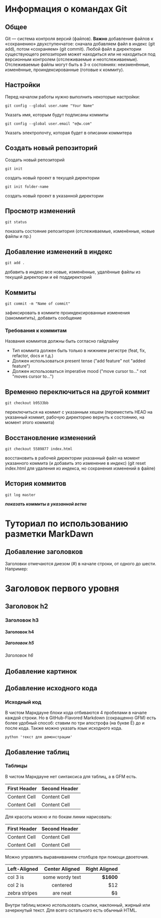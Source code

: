 # Информация о командах Git

## Общее
Git — система контроля версий (файлов). 
**Важно**
добавление файлов к «сохранению» двухступенчатое: сначала добавляем файл в индекс (git add), потом «сохраняем» (git commit).
Любой файл в директории существующего репозитория может находиться или не находиться под версионным контролем (отслеживаемые и неотслеживаемые). 
Отслеживаемые файлы могут быть в 3-х состояниях: неизменённые, изменённые, проиндексированные (готовые к коммиту).
## Настройки
Перед началом работы нужно выполнить некоторые настройки:
```
git config --global user.name "Your Name"
```
Указать имя, которым будут подписаны коммиты
```
git config --global user.email "e@w.com" 
```
Указать электропочту, которая будет в описании коммитера

## Создать новый репозиторий
Создать новый репозиторий
```
git init   
```
создать новый проект в текущей директории
```
git init folder-name
```
создать новый проект в указанной директории

## Просмотр изменений
```
git status 
```
показать состояние репозитория (отслеживаемые, изменённые, новые файлы и пр.)
## Добавление изменений в индекс
```
git add .
```
добавить в индекс все новые, изменённые, удалённые файлы из текущей директории и её поддиректорий
## Коммиты
```
git commit -m "Name of commit" 
```
зафиксировать в коммите проиндексированные изменения (закоммитить), добавить сообщение
### Требования к коммитам
Названия коммитов должны быть согласно гайдлайну
-	Тип коммита должен быть только в нижнием регистре (feat, fix, refactor, docs и т.д.)
-	Должен использоваться present tense ("add feature" not "added feature")
-	Должен использоваться imperative mood ("move cursor to..." not "moves cursor to...")

## Временно переключиться на другой коммит
```
git checkout b9533bb 
```
переключиться на коммит с указанным хешем (переместить HEAD на указанный коммит, рабочую директорию вернуть к состоянию, на момент этого коммита)
## Восстановление изменений
```
git checkout 5589877 index.html 
```
восстановить в рабочей директории указанный файл на момент указанного коммита (и добавить это изменение в индекс) (git reset index.html для удаления из индекса, но сохранения изменений в файле)
## История коммитов
```
git log master 
```
 *__показать коммиты в указанной ветке__*


# Туториал по использованию разметки MarkDawn #


## Добавление заголовков
Заголовки отмечаются диезом (#) в начале строки, от
одного до шести. Например:
# Заголовок первого уровня 
## Заголовок h2 
### Заголовок h3 
#### Заголовок h4 
##### Заголовок h5 
###### Заголовок h6



## Добавление картинок


## Добавление исходного кода

### Исходный код
В чистом Маркдауне блоки кода отбиваются 4 пробелами в начале каждой строки.
Но в GitHub-Flavored Markdown (сокращенно GFM) есть
более удобный способ: ставим по три апострофа (на букве Ё) до и после кода. Также можно указать язык исходного кода.
```
python 'текст для демонстрации'
```



## Добавление таблиц
### Таблицы
В чистом Маркдауне нет синтаксиса для таблиц, а в GFM есть.

First Header | Second Header
------------- | -------------
Content Cell | Content Cell
Content Cell | Content Cell

Для красоты можно и по бокам линии нарисовать:

| First Header | Second Header |
| ------------- | ------------- |
| Content Cell | Content Cell |
| Content Cell | Content Cell |

Можно управлять выравниванием столбцов при помощи
двоеточия.

| Left-Aligned | Center Aligned | Right Aligned |
|:------------- |:---------------:| -------------:|
| col 3 is | some wordy text | **$1600** |
| col 2 is | centered | $12 |
| zebra stripes | are neat | ~~$1~~ |

Внутри таблиц можно использовать ссылки, наклонный,
жирный или зачеркнутый текст.
Для всего остального есть обычный HTML.

